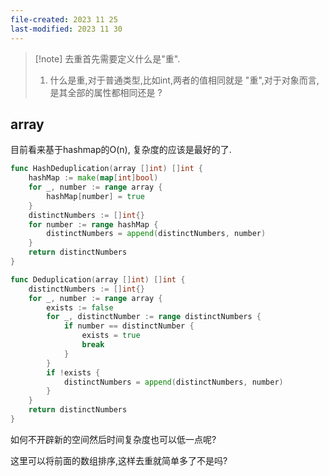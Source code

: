 ```yaml
---
file-created: 2023 11 25
last-modified: 2023 11 30
---
```


>[!note] 去重首先需要定义什么是"重". 
>1. 什么是重,对于普通类型,比如int,两者的值相同就是 "重",对于对象而言,是其全部的属性都相同还是 ? 

## array

目前看来基于hashmap的O(n), 复杂度的应该是最好的了. 


```go
func HashDeduplication(array []int) []int {
	hashMap := make(map[int]bool)
	for _, number := range array {
		hashMap[number] = true
	}
	distinctNumbers := []int{}
	for number := range hashMap {
		distinctNumbers = append(distinctNumbers, number)
	}
	return distinctNumbers
}

func Deduplication(array []int) []int {
	distinctNumbers := []int{}
	for _, number := range array {
		exists := false
		for _, distinctNumber := range distinctNumbers {
			if number == distinctNumber {
				exists = true
				break
			}
		}
		if !exists {
			distinctNumbers = append(distinctNumbers, number)
		}
	}
	return distinctNumbers
}
```

如何不开辟新的空间然后时间复杂度也可以低一点呢? 

这里可以将前面的数组排序,这样去重就简单多了不是吗? 
